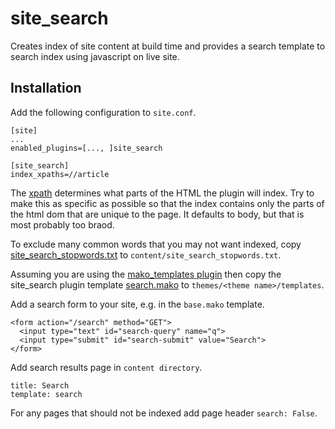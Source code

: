 # site_search

Creates index of site content at build time and provides a search template to search index using javascript on live site.

## Installation

Add the following configuration to `site.conf`.

    [site]
    ...
    enabled_plugins=[..., ]site_search

    [site_search]
    index_xpaths=//article

The [xpath](https://www.w3schools.com/xml/xpath_intro.asp) determines what parts of the HTML the plugin will index. Try to make this as specific as possible so that the index contains only the parts of the html dom that are unique to the page. It defaults to body, but that is most probably too braod.

To exclude many common words that you may not want indexed, copy [site_search_stopwords.txt](https://github.com/oliverfields/pagegen/blob/master/src/pagegen/plugins/site_search/site_search_stopwords.txt) to `content/site_search_stopwords.txt`.

Assuming you are using the [mako_templates plugin](https://github.com/oliverfields/pagegen/tree/master/src/pagegen/plugins/mako_templates) then copy the site_search plugin template [search.mako](https://github.com/oliverfields/pagegen/blob/master/src/pagegen/plugins/site_search/search.mako) to `themes/<theme name>/templates`.

Add a search form to your site, e.g. in the `base.mako` template.

    <form action="/search" method="GET">
      <input type="text" id="search-query" name="q">
      <input type="submit" id="search-submit" value="Search">
    </form>

Add search results page in `content directory`.

    title: Search
    template: search
    
    

For any pages that should not be indexed add page header `search: False`.

